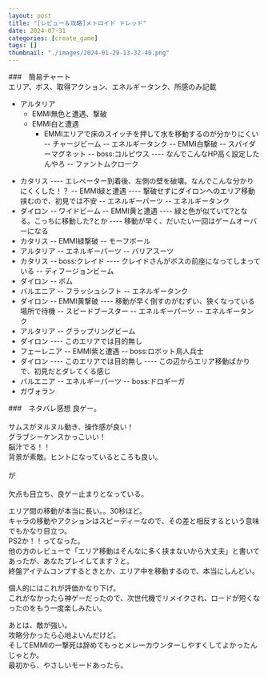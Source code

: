 ```yaml
---
layout: post
title: "[レビュー＆攻略]メトロイド ドレッド"
date: 2024-07-31
categories: [create_game]
tags: []
thumbnail: "./images/2024-01-29-13-32-40.png"
---
```


###　簡易チャート  
エリア、ボス、取得アクション、エネルギータンク、所感のみ記載
* アルタリア
    * EMMI無色と遭遇、撃破
    * EMMI白と遭遇
        * EMMIエリアで床のスイッチを押して水を移動するのが分かりにくい
-- チャージビーム
-- エネルギータンク
-- EMMI白撃破
-- スパイダーマグネット
-- boss:コルピウス
---- なんでこんなHP高く設定したんやろ
-- ファントムクローク
- カタリス
---- エレベーター到着後、左側の壁を破壊。なんでこんな分かりにくくした！？
-- EMMI緑と遭遇
---- 撃破せずにダイロンへのエリア移動挟むので、初見では不安
-- エネルギーパーツ
-- エネルギータンク
- ダイロン
-- ワイドビーム
-- EMMI黄と遭遇
---- 緑と色が似ていて?となる。こっちに移動した?とか
---- 移動が早く、だいたい一回はゲームオーバーになる
- カタリス
-- EMMI緑撃破
-- モーフボール
- アルタリア
-- エネルギーパーツ
-- バリアスーツ
- カタリス
-- boss:クレイド
---- クレイドさんがボスの前座になってしまっている
-- ディフージョンビーム
- ダイロン
-- ボム
- バルエニア
-- フラッシュシフト
-- エネルギータンク
- ダイロン
-- EMMI黄撃破
---- 移動が早く倒すのがむずい、狭くなっている場所で待機
-- スピードブースター
-- エネルギーパーツ
-- エネルギータンク
- アルタリア
-- グラップリングビーム
- ダイロン
---- このエリアでは目的無し
- フェーレニア
-- EMMI紫と遭遇
-- boss:ロボット鳥人兵士
- ダイロン
---- このエリアでは目的無し
---- この辺からエリア移動ばかりで、初見だとダレてくる感じ
- バルエニア
-- エネルギーパーツ
-- boss:ドロギーガ
- ガヴォラン


###　ネタバレ感想
良ゲー。  
<br>
サムスがヌルヌル動き、操作感が良い！  
グラブシーケンスかっこいい！  
脳汁でる！！  
背景が素敵。ヒントになっているところも良い。  
<br>
が  
<br>
欠点も目立ち、良ゲー止まりとなっている。  
  
エリア間の移動が本当に長い。。30秒ほど。  
キャラの移動やアクションはスピーディーなので、その差と相反するという意味でもかなり目立つ。    
PS2か！！ってなった。  
他の方のレビューで「エリア移動はそんなに多く挟まないから大丈夫」と書いてあったが、あなたプレイしてます？と。  
終盤アイテムコンプするときとか、エリア中を移動するので、本当にしんどい。  
  
個人的にはこれが評価かなり下げ。  
これがなかったら神ゲーだったので、次世代機でリメイクされ、ロードが短くなったのをもう一度楽しみたい。  
  
あとは、敵が強い。  
攻略分かったら心地よいんだけど。  
そしてEMMIの一撃死は辞めてもっとメレーカウンターしやすくしてよかったんじゃとか。  
最初から、やさしいモードあったら。  


